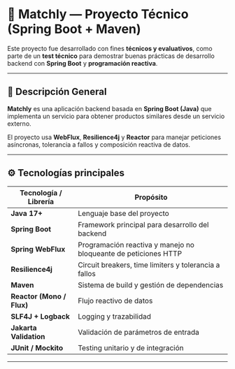 # 🧩 Matchly — Proyecto Técnico (Spring Boot + Maven)

Este proyecto fue desarrollado con fines **técnicos y evaluativos**, como parte de un **test técnico** para demostrar
buenas prácticas de desarrollo backend con **Spring Boot** y **programación reactiva**.

---

## 🚀 Descripción General

**Matchly** es una aplicación backend basada en **Spring Boot (Java)** que implementa un servicio para obtener productos
similares desde un servicio externo.

El proyecto usa **WebFlux**, **Resilience4j** y **Reactor** para manejar peticiones asíncronas, tolerancia a fallos y
composición reactiva de datos.

---

## ⚙️ Tecnologías principales

| Tecnología / Librería | Propósito |
|------------------------|------------|
| **Java 17+** | Lenguaje base del proyecto |
| **Spring Boot** | Framework principal para desarrollo del backend |
| **Spring WebFlux** | Programación reactiva y manejo no bloqueante de peticiones HTTP |
| **Resilience4j** | Circuit breakers, time limiters y tolerancia a fallos |
| **Maven** | Sistema de build y gestión de dependencias |
| **Reactor (Mono / Flux)** | Flujo reactivo de datos |
| **SLF4J + Logback** | Logging y trazabilidad |
| **Jakarta Validation** | Validación de parámetros de entrada |
| **JUnit / Mockito** | Testing unitario y de integración |

---